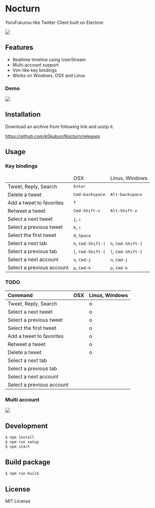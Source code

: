 # Nocturn

YoruFukurou-like Twitter Client built on Electron

![](https://i.gyazo.com/f50b8192eed6adfcb49c9b3374d5a7bb.png)

## Features
- Realtime timeline using UserStream
- Multi-account support
- Vim-like key bindings
- Works on Windows, OSX and Linux

### Demo

![](https://i.gyazo.com/3f89eaf9e85820ef0ba79bc2db7c478e.gif)

## Installation

Download an archive from following link and unzip it.

https://github.com/k0kubun/Nocturn/releases

## Usage

### Key bindings

<table>
<thead>
<tr><td></td><td>OSX</td><td>Linux, Windows</td></tr>
</thead>
<tbody>
<tr><td> Tweet, Reply, Search      </td><td colspan='2'> <kbd>Enter</kbd>                     </td></tr>
<tr><td> Delete a tweet            </td><td>             <kbd>Cmd-backspace</kbd>             </td><td> <kbd>Alt-backspace</kbd>             </td></tr>
<tr><td> Add a tweet to favorites  </td><td colspan='2'> <kbd>f</kbd>                         </td></tr>
<tr><td> Retweet a tweet           </td><td>             <kbd>Cmd-Shift-v</kbd>               </td><td> <kbd>Alt-Shift-v</kbd>               </td></tr>
<tr><td> Select a next tweet       </td><td colspan='2'> <kbd>j</kbd>, <kbd>↓</kbd>           </td></tr>
<tr><td> Select a previous tweet   </td><td colspan='2'> <kbd>k</kbd>, <kbd>↑</kbd>           </td></tr>
<tr><td> Select the first tweet    </td><td colspan='2'> <kbd>0</kbd>, <kbd>Space</kbd>       </td></tr>
<tr><td> Select a next tab         </td><td>             <kbd>h</kbd>, <kbd>Cmd-Shift-]</kbd> </td><td> <kbd>h</kbd>, <kbd>Cmd-Shift-]</kbd> </td></tr>
<tr><td> Select a previous tab     </td><td>             <kbd>l</kbd>, <kbd>Cmd-Shift-[</kbd> </td><td> <kbd>l</kbd>, <kbd>Cmd-Shift-[</kbd> </td></tr>
<tr><td> Select a next account     </td><td>             <kbd>n</kbd>, <kbd>Cmd-j</kbd>       </td><td> <kbd>n</kbd>, <kbd>Cmd-j</kbd>       </td></tr>
<tr><td> Select a previous account </td><td>             <kbd>p</kbd>, <kbd>Cmd-k</kbd>       </td><td> <kbd>p</kbd>, <kbd>Cmd-k</kbd>       </td></tr>
</tbody>
</table>

### TODO

| Command                   | OSX | Linux, Windows |
|:--------------------------|:----|:---------------|
|  Tweet, Reply, Search     |     | o              |
| Select a next tweet       |     | o              |
| Select a previous tweet   |     | o              |
| Select the first tweet    |     | o              |
| Add a tweet to favorites  |     | o              |
| Retweet a tweet           |     | o              |
| Delete a tweet            |     | o              |
| Select a next tab         |     |                |
| Select a previous tab     |     |                |
| Select a next account     |     |                |
| Select a previous account |     |                |

### Multi account

![](https://i.gyazo.com/be91e798686c0a83a89b9b42a94b24c1.gif)

## Development

```bash
$ npm install
$ npm run setup
$ npm start
```

## Build package

```bash
$ npm run build
```

## License

MIT License
